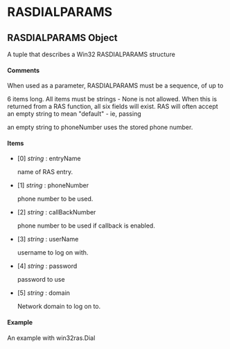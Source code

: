 # RASDIALPARAMS

## RASDIALPARAMS Object

A tuple that describes a Win32 RASDIALPARAMS structure

#### Comments
When used as a parameter, RASDIALPARAMS must be a sequence, of up to 

6 items long.  All items must be strings - None is not allowed.
When this is returned from a RAS function, all six fields will exist.
RAS will often accept an empty string to mean "default" - ie, passing 

an empty string to phoneNumber uses the stored phone number.

#### Items


  - [0] *string* : entryName

    name of RAS entry.

  - [1] *string* : phoneNumber

    phone number to be used.

  - [2] *string* : callBackNumber

    phone number to be used if callback is enabled.

  - [3] *string* : userName

    username to log on with.

  - [4] *string* : password

    password to use

  - [5] *string* : domain

    Network domain to log on to.

#### Example
An example with win32ras.Dial